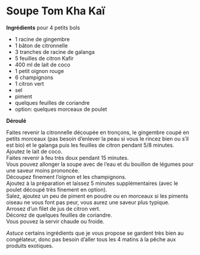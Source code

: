 # Soupe Tom Kha Kaï

**Ingrédients**
pour 4 petits bols  

* 1 racine de gingembre
* 1 bâton de citronnelle
* 3 tranches de racine de galanga
* 5 feuilles de citron Kafir
* 400 ml de lait de coco
* 1 petit oignon rouge
* 6 champignons
* 1 citron vert
* sel
* piment
* quelques feuilles de coriandre
* option: quelques morceaux de poulet

**Déroulé**  

Faites revenir la citronnelle découpée en tronçons, le gingembre coupé en petits morceaux (pas besoin d’enlever la peau si vous le rincez bien ou s’il est bio) et le galanga puis les feuilles de citron pendant 5/8 minutes.  
Ajoutez le lait de coco.  
Faites revenir à feu très doux pendant 15 minutes.  
Vous pouvez allonger la soupe avec de l’eau et du bouillon de légumes pour une saveur moins prononcée.  
Découpez finement l’oignon et les champignons.  
Ajoutez à la préparation et laissez 5 minutes supplémentaires (avec le poulet découpé très finement en option).  
Salez, ajoutez un peu de piment en poudre ou en morceaux si les piments oiseau ne vous font pas peur, vous aurez une saveur plus typique.  
Arrosez d’un filet de jus de citron vert.  
Décorez de quelques feuilles de coriandre.  
Vous pouvez la servir chaude ou froide.  

*Astuce* certains ingrédients que je vous propose se gardent très bien au congélateur, donc pas besoin d’aller tous les 4 matins à la pêche aux produits exotiques.